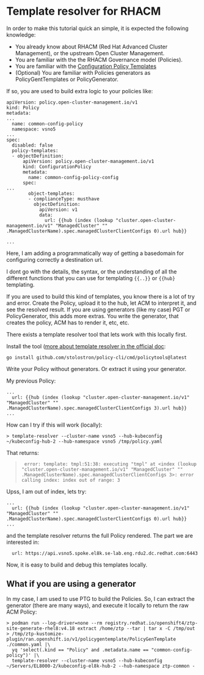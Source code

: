 # Template resolver for RHACM

In order to make this tutorial quick an simple, it is expected the following knowledge:
 * You already know about RHACM (Red Hat Advanced Cluster Management), or the upstream Open Cluster Management.
 * You are familiar with the the RHACM Governance model (Policies).
 * You are familiar with the [Configuration Policy Templates](https://docs.redhat.com/en/documentation/red_hat_advanced_cluster_management_for_kubernetes/2.14/html-single/governance/index#template-processing)
 * (Optional) You are familiar with Policies generators as PolicyGentTemplates or PolicyGenerator.
 
If so, you are used to build extra logic to your policies like:

```
apiVersion: policy.open-cluster-management.io/v1                               
kind: Policy                                                                   
metadata:                                                                      
...
  name: common-config-policy                                                   
  namespace: vsno5                                                                                                                                                                                                                                            
...
spec:                                                                          
  disabled: false                                                              
  policy-templates:                                                            
  - objectDefinition:                                                          
      apiVersion: policy.open-cluster-management.io/v1                         
      kind: ConfigurationPolicy                                                
      metadata:                                                                
        name: common-config-policy-config                                      
      spec:                                                                    
...
        object-templates:                                                      
        - complianceType: musthave                                             
          objectDefinition:                                                    
            apiVersion: v1                                                     
            data:                                                              
              url: {{hub (index (lookup "cluster.open-cluster-management.io/v1" "ManagedCluster" "" .ManagedClusterName).spec.managedClusterClientConfigs 0).url hub}} 
                  
...

```

Here, I am adding a programmatically way of getting a basedomain for configuring correctly a destination url.

I dont go with the details, the syntax, or the understanding of all the different functions that you can use for templating `{{..}}` or `{{hub}` templating. 

If you are used to build this kind of templates, you know there is a lot of try and error. Create the Policy, upload it to the hub, let ACM to interpret it, and see the resolved result. If you are using generators (like my case) PGT or PolicyGenerator, this adds more extras. You write the generator, that creates the policy, ACM has to render it, etc, etc.

There exists a template resolver tool that lets work with this locally first.

Install the tool ([more about template resolver in the official doc](https://docs.redhat.com/en/documentation/red_hat_advanced_cluster_management_for_kubernetes/2.12/html-single/governance/index#policy-cli-commands):

```
go install github.com/stolostron/policy-cli/cmd/policytools@latest
```

Write your Policy without generators. Or extract it using your generator.

My previous Policy:

```
...
  url: {{hub (index (lookup "cluster.open-cluster-management.io/v1" "ManagedCluster" "" .ManagedClusterName).spec.managedClusterClientConfigs 3).url hub}} 
...
```

How can I try if this will work (locally):

```
> template-resolver --cluster-name vsno5 --hub-kubeconfig ~/kubeconfig-hub-2 --hub-namespace vsno5 /tmp/policy.yaml 
```

That returns:
> ``` error: template: tmpl:51:38: executing "tmpl" at <index (lookup "cluster.open-cluster-management.io/v1" "ManagedCluster" "" .ManagedClusterName).spec.managedClusterClientConfigs 3>: error calling index: index out of range: 3```

Upss, I am out of index, lets try:

```
...
  url: {{hub (index (lookup "cluster.open-cluster-management.io/v1" "ManagedCluster" "" .ManagedClusterName).spec.managedClusterClientConfigs 0).url hub}} 
...
```

and the template resolver returns the full Policy rendered. The part we are interested in:

```
  url: https://api.vsno5.spoke.el8k.se-lab.eng.rdu2.dc.redhat.com:6443

```

Now, it is easy to build and debug this templates locally.

## What if you are using a generator

In my case, I am used to use PTG to build the Policies. So, I can extract the generator (there are many ways), and execute it locally to return the raw ACM Policy:

```
> podman run --log-driver=none --rm registry.redhat.io/openshift4/ztp-site-generate-rhel8:v4.18 extract /home/ztp --tar | tar x -C /tmp/out
> /tmp/ztp-kustomize-plugin/ran.openshift.io/v1/policygentemplate/PolicyGenTemplate ./common.yaml |\
  yq 'select(.kind == "Policy" and .metadata.name == "common-config-policy")' |\
  template-resolver --cluster-name vsno5 --hub-kubeconfig ~/Servers/EL8000-2/kubeconfig-el8k-hub-2 --hub-namespace ztp-common -
```